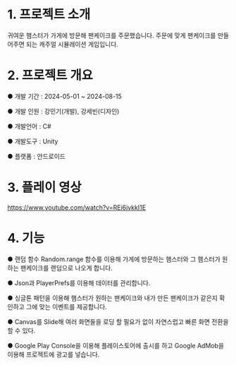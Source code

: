 # 1. 프로젝트 소개
귀여운 햄스터가 가게에 방문해 팬케이크를 주문했습니다. 주문에 맞게 팬케이크를 만들어주면 되는 캐주얼 시뮬레이션 게임입니다.

# 2. 프로젝트 개요
● 개발 기간 : 2024-05-01 ~ 2024-08-15

● 개발 인원 : 강민기(개발), 강세빈(디자인)

● 개발언어 : C#

● 개발도구 : Unity

● 플랫폼 : 안드로이드

# 3. 플레이 영상
https://www.youtube.com/watch?v=REi6jvkkI1E

# 4. 기능
● 랜덤 함수 Random.range 함수를 이용해 가게에 방문하는 햄스터와 그 햄스터가 원하는 팬케이크를 랜덤으로 나오게 합니다.

● Json과 PlayerPrefs를 이용해 데이터를 관리합니다.

● 싱글톤 패턴을 이용해 햄스터가 원하는 팬케이크와 내가 만든 팬케이크가 같은지 확인하고 그에 맞는 이벤트를 제공합니다.

● Canvas를 Slide해 여러 화면들을 로딩 할 필요가 없이 자연스럽고 빠른 화면 전환을 할 수 있다.

● Google Play Console을 이용해 플레이스토어에 출시를 하고 Google AdMob을 이용해 프로젝트에 광고를 넣습니다.
